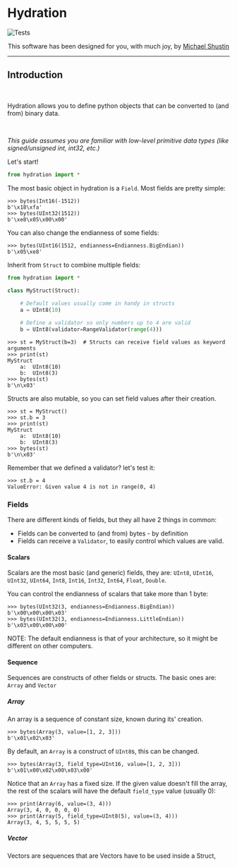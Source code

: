 # Hydration

![Tests](https://github.com/shustinm/hydration/workflows/Tests/badge.svg?branch=master)

<p align="center">
This software has been designed for you, with much joy, by <a href="http://github.shust.in">Michael Shustin</a>
</p>

---
## Introduction
<p>&nbsp;</p>
Hydration allows you to define python objects that can be converted to (and from) binary data.
<p>&nbsp;</p>

<i>This guide assumes you are familiar with low-level primitive data types (like signed/unsigned int, int32, etc.) </i>

Let's start!
```python
from hydration import *
```


The most basic object in hydration is a `Field`. Most fields are pretty simple:
```pycon
>>> bytes(Int16(-1512))
b'\x18\xfa'
>>> bytes(UInt32(1512))
b'\xe8\x05\x00\x00'
```

You can also change the endianness of some fields:
```pycon
>>> bytes(UInt16(1512, endianness=Endianness.BigEndian))
b'\x05\xe8'
```

Inherit from `Struct` to combine multiple fields:
```python
from hydration import *

class MyStruct(Struct):
    
    # Default values usually come in handy in structs
    a = UInt8(10)  

    # Define a validator so only numbers up to 4 are valid
    b = UInt8(validator=RangeValidator(range(4)))
```

```pycon
>>> st = MyStruct(b=3)  # Structs can receive field values as keyword arguments
>>> print(st) 
MyStruct
    a:	UInt8(10)
    b:	UInt8(3)
>>> bytes(st)
b'\n\x03'
```
Structs are also mutable, so you can set field values after their creation.
```pycon
>>> st = MyStruct()
>>> st.b = 3
>>> print(st)
MyStruct
    a:	UInt8(10)
    b:	UInt8(3)
>>> bytes(st)
b'\n\x03'
```
Remember that we defined a validator? let's test it:
```pycon
>>> st.b = 4
ValueError: Given value 4 is not in range(0, 4)
```
### Fields
There are different kinds of fields, but they all have 2 things in common:
* Fields can be converted to (and from) bytes - by definition
* Fields can receive a `Validator`, to easily control which values are valid.

#### Scalars
Scalars are the most basic (and generic) fields, they are:
`UInt8`, `UInt16`, `UInt32`, `UInt64`, `Int8`, `Int16`, `Int32`, `Int64`, `Float`, `Double`.

You can control the endianness of scalars that take more than 1 byte:
```pycon
>>> bytes(UInt32(3, endianness=Endianness.BigEndian))
b'\x00\x00\x00\x03'
>>> bytes(UInt32(3, endianness=Endianness.LittleEndian))
b'\x03\x00\x00\x00'
```
NOTE: The default endianness is that of your architecture, so it might be different on other computers.

#### Sequence
Sequences are constructs of other fields or structs. The basic ones are: `Array` and `Vector`

##### Array
An array is a sequence of constant size, known during its' creation.
```pycon
>>> bytes(Array(3, value=[1, 2, 3]))
b'\x01\x02\x03'
```
By default, an `Array` is a construct of `UInt8`s, this can be changed.
```pycon
>>> bytes(Array(3, field_type=UInt16, value=[1, 2, 3]))
b'\x01\x00\x02\x00\x03\x00'
```
Notice that an `Array` has a fixed size. If the given value doesn't fill the array,
the rest of the scalars will have the default `field_type` value (usually 0):
```pycon
>>> print(Array(6, value=(3, 4)))
Array(3, 4, 0, 0, 0, 0)
>>> print(Array(5, field_type=UInt8(5), value=(3, 4)))
Array(3, 4, 5, 5, 5, 5)
```
##### Vector
Vectors are sequences that are Vectors have to be used inside a Struct, 